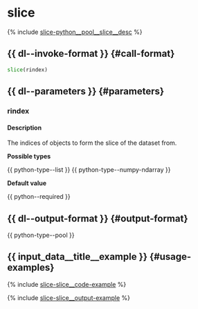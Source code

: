 # slice

{% include [slice-python__pool__slice__desc](../_includes/work_src/reusage-python/python__pool__slice__desc.md) %}


## {{ dl--invoke-format }} {#call-format}

```python
slice(rindex)
```

## {{ dl--parameters }} {#parameters}

### rindex

#### Description

The indices of objects to form the slice of the dataset from.

**Possible types**

{{ python-type--list }}
{{ python-type--numpy-ndarray }}

**Default value**

{{ python--required }}

## {{ dl--output-format }} {#output-format}

{{ python-type--pool }}

## {{ input_data__title__example }} {#usage-examples}

{% include [slice-slice__code-example](../_includes/work_src/reusage-code-examples/slice__code-example.md) %}


{% include [slice-slice__output-example](../_includes/work_src/reusage-code-examples/slice__output-example.md) %}
